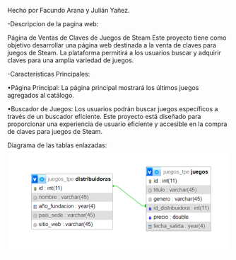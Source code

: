 Hecho por Facundo Arana y Julián Yañez.

-Descripcion de la pagina web:

Página de Ventas de Claves de Juegos de Steam
Este proyecto tiene como objetivo desarrollar una página web destinada a la venta de claves para juegos
de Steam. La plataforma permitirá a los usuarios buscar y adquirir claves para una amplia variedad de
juegos.

-Características Principales:

•Página Principal: La página principal mostrará los últimos juegos agregados al catálogo.

•Buscador de Juegos: Los usuarios podrán buscar juegos específicos a través de un buscador eficiente.
Este proyecto está diseñado para proporcionar una experiencia de usuario eficiente y accesible en la
compra de claves para juegos de Steam.

Diagrama de las tablas enlazadas:
![Diagrama_db](diagrama_db.png)